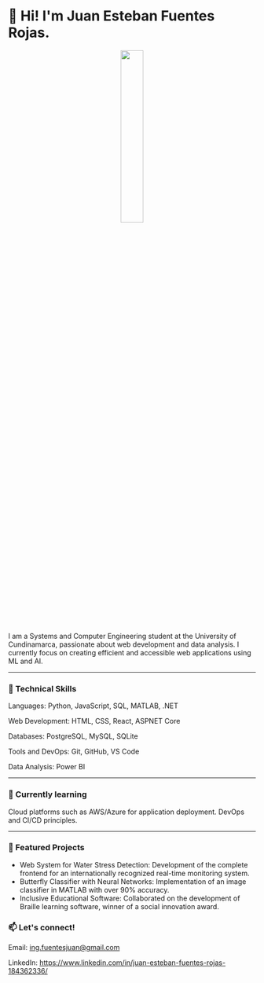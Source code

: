 # 👋 Hi! I'm Juan Esteban Fuentes Rojas.

<div align="center">
  <img src="https://i.imgur.com/Uwe2LkI.png" width="30%">
</div>

I am a Systems and Computer Engineering student at the University of Cundinamarca, passionate about web development and data analysis. I currently focus on creating efficient and accessible web applications using ML and AI.

---

### 🚀 Technical Skills
Languages: Python, JavaScript, SQL, MATLAB, .NET

Web Development: HTML, CSS, React, ASPNET Core

Databases: PostgreSQL, MySQL, SQLite

Tools and DevOps: Git, GitHub, VS Code

Data Analysis: Power BI

---

### 🌱 Currently learning
Cloud platforms such as AWS/Azure for application deployment.
DevOps and CI/CD principles.

---

### 🔭 Featured Projects
- Web System for Water Stress Detection: Development of the complete frontend for an internationally recognized real-time monitoring system.
- Butterfly Classifier with Neural Networks: Implementation of an image classifier in MATLAB with over 90% accuracy.
- Inclusive Educational Software: Collaborated on the development of Braille learning software, winner of a social innovation award.

### 📫 Let's connect!
Email: ing.fuentesjuan@gmail.com

LinkedIn: https://www.linkedin.com/in/juan-esteban-fuentes-rojas-184362336/
